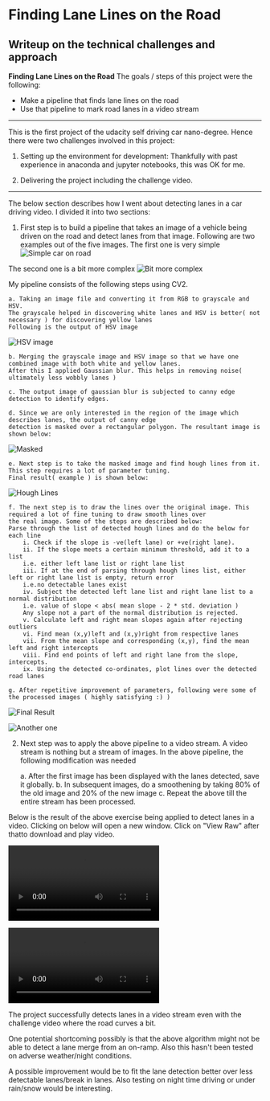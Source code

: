 # **Finding Lane Lines on the Road** 

## Writeup on the technical challenges and approach

**Finding Lane Lines on the Road**
The goals / steps of this project were the following:
* Make a pipeline that finds lane lines on the road
* Use that pipeline to mark road lanes in a video stream


[//]: # (Image References)

[image1]: ./test_images/solidWhiteCurve.jpg "First Image"

[image2]: ./test_images/whiteCarLaneSwitch.jpg "yellow and white lanes"

[image3]: ./test_images_output/HSVLane "HSV Image"

[image4]: ./test_images_output/Masked "Masked(Region of Interest)"

[image5]: ./test_images_output/img_houghLines "Hough Lines"

[image6]: ./test_images_output/solidWhiteCurve_WithLanes "Lane Detected"

[image7]: ./test_images_output/whiteCarLaneSwitch_WithLanes "Mixed lane detected"

---

This is the first project of the udacity self driving car nano-degree. Hence there were two challenges involved in this project:

1) Setting up the environment for development: Thankfully with past experience in anaconda and jupyter notebooks, this was OK for me.

2) Delivering the project including the challenge video. 


---


The below section describes how I went about detecting lanes in a car driving video. I divided it into two sections:

1. First step is to build a pipeline that takes an image of a vehicle being driven on the road and detect lanes from that image.
Following are two examples out of the five images. The first one is very simple
![Simple car on road][image1]

The second one is a bit more complex
![Bit more complex][image2]

My pipeline consists of the following steps using CV2.

	a. Taking an image file and converting it from RGB to grayscale and HSV. 
	The grayscale helped in discovering white lanes and HSV is better( not necessary ) for discovering yellow lanes
	Following is the output of HSV image

![HSV image][image3]

	b. Merging the grayscale image and HSV image so that we have one combined image with both white and yellow lanes.
	After this I applied Gaussian blur. This helps in removing noise( ultimately less wobbly lanes )

	c. The output image of gaussian blur is subjected to canny edge detection to identify edges.

	d. Since we are only interested in the region of the image which describes lanes, the output of canny edge 
	detection is masked over a rectangular polygon. The resultant image is shown below:

![Masked][image4]

	e. Next step is to take the masked image and find hough lines from it. This step requires a lot of parameter tuning.
	Final result( example ) is shown below:

![Hough Lines][image5]

	f. The next step is to draw the lines over the original image. This required a lot of fine tuning to draw smooth lines over
	the real image. Some of the steps are described below:
	Parse through the list of detected hough lines and do the below for each line
		i. Check if the slope is -ve(left lane) or +ve(right lane).
		ii. If the slope meets a certain minimum threshold, add it to a list
		i.e. either left lane list or right lane list
		iii. If at the end of parsing through hough lines list, either left or right lane list is empty, return error 
		i.e.no detectable lanes exist
		iv. Subject the detected left lane list and right lane list to a normal distribution
		i.e. value of slope < abs( mean slope - 2 * std. deviation )
		Any slope not a part of the normal distribution is rejected.
		v. Calculate left and right mean slopes again after rejecting outliers
		vi. Find mean (x,y)left and (x,y)right from respective lanes
		vii. From the mean slope and corresponding (x,y), find the mean left and right intercepts
		viii. Find end points of left and right lane from the slope, intercepts.
		ix. Using the detected co-ordinates, plot lines over the detected road lanes 
	
	g. After repetitive improvement of parameters, following were some of the processed images ( highly satisfying :) )

![Final Result][image6]

![Another one][image7]

2. Next step was to apply the above pipeline to a video stream. A video stream is nothing but a stream of images.
In the above pipeline, the following modification was needed

	a. After the first image has been displayed with the lanes detected, save it globally.
	b. In subsequent images, do a smoothening by taking 80% of the old image and 20% of the new image
	c. Repeat the above till the entire stream has been processed.

Below is the result of the above exercise being applied to detect lanes in a video. Clicking on below will open a new window.
Click on "View Raw" after thatto download and play video.

![Straight Lanes](./test_videos_output/solidYellowLeft.mp4)

![Curved Lanes](./test_videos_output/challenge.mp4)


The project successfully detects lanes in a video stream even with the challenge video where the road curves a bit. 


One potential shortcoming possibly is that the above algorithm might not be able to detect a lane merge from an on-ramp. Also this hasn't 
been tested on adverse weather/night conditions.


A possible improvement would be to fit the lane detection better over less detectable lanes/break in lanes. Also testing on night time driving
or under rain/snow would be interesting.
